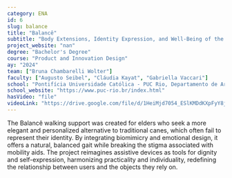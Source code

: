 ```yaml
---
category: ENA
id: 6
slug: balance
title: "Balancê"
subtitle: "Body Extensions, Identity Expression, and Well-Being of the Elderly"
project_website: "nan"
degree: "Bachelor's Degree"
course: "Product and Innovation Design"
ay: "2024"
team: ["Bruna Chambarelli Wolter"]
faculty: ["Augusto Seibel", "Cláudia Kayat", "Gabriella Vaccari"]
school: "Pontifícia Universidade Católica - PUC Rio, Departamento de Artes e Design (DAD), Rio de Janeiro, Brasil"
school_website: "https://www.puc-rio.br/index.html"
hasVideo: "file"
videoLink: "https://drive.google.com/file/d/1HeiMjd7054_ESlKMDdKXpFyY8j9az25v/view?usp=sharing"
---
```


The Balancê walking support was created for elders who seek a more elegant and personalized alternative to traditional canes, which often fail to represent their identity. By integrating biomimicry and emotional design, it offers a natural, balanced gait while breaking the stigma associated with mobility aids. The project reimagines assistive devices as tools for dignity and self-expression, harmonizing practicality and individuality, redefining the relationship between users and the objects they rely on.
